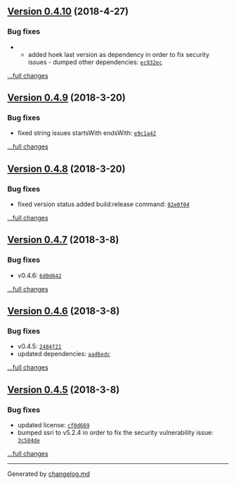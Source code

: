 ## [Version 0.4.10](https://github.com/pixu1980/flavor-js/releases/tag/v0.4.10) (2018-4-27)

### Bug fixes

- - added hoek last version as dependency in order to fix security issues - dumped other dependencies: [`ec932ec`](https://github.com/pixu1980/flavor-js/commit/ec932ec)

[...full changes](https://github.com/pixu1980/flavor-js/compare/v0.4.9...v0.4.10)

## [Version 0.4.9](https://github.com/pixu1980/flavor-js/releases/tag/v0.4.9) (2018-3-20)

### Bug fixes

- fixed string issues startsWith endsWith: [`e9c1a42`](https://github.com/pixu1980/flavor-js/commit/e9c1a42)

[...full changes](https://github.com/pixu1980/flavor-js/compare/v0.4.8...v0.4.9)

## [Version 0.4.8](https://github.com/pixu1980/flavor-js/releases/tag/v0.4.8) (2018-3-20)

### Bug fixes

- fixed version status added build:release command: [`82e0f04`](https://github.com/pixu1980/flavor-js/commit/82e0f04)

[...full changes](https://github.com/pixu1980/flavor-js/compare/v0.4.7...v0.4.8)

## [Version 0.4.7](https://github.com/pixu1980/flavor-js/releases/tag/v0.4.7) (2018-3-8)

### Bug fixes

- v0.4.6: [`6d0d642`](https://github.com/pixu1980/flavor-js/commit/6d0d642)

[...full changes](https://github.com/pixu1980/flavor-js/compare/v0.4.6...v0.4.7)

## [Version 0.4.6](https://github.com/pixu1980/flavor-js/releases/tag/v0.4.6) (2018-3-8)

### Bug fixes

- v0.4.5: [`2484f21`](https://github.com/pixu1980/flavor-js/commit/2484f21)
- updated dependencies: [`aad6edc`](https://github.com/pixu1980/flavor-js/commit/aad6edc)

[...full changes](https://github.com/pixu1980/flavor-js/compare/v0.4.5...v0.4.6)

## [Version 0.4.5](https://github.com/pixu1980/flavor-js/releases/tag/v0.4.5) (2018-3-8)

### Bug fixes

- updated license: [`cf0d669`](https://github.com/pixu1980/flavor-js/commit/cf0d669)
- bumped ssri to v5.2.4 in order to fix the security vulnerability issue: [`3c584de`](https://github.com/pixu1980/flavor-js/commit/3c584de)

[...full changes](https://github.com/pixu1980/flavor-js/compare/v0.4.4...v0.4.5)


---

Generated by [changelog.md](https://github.com/egoist/changelog.md)
